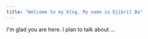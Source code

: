 ```yaml
---
title: "Welcome to my blog. My name is Djibril Ba"
---
```


I'm glad you are here. I plan to talk about ...

